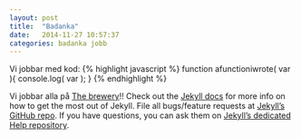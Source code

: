 ```yaml
---
layout: post
title:  "Badanka"
date:   2014-11-27 10:57:37
categories: badanka jobb
---
```

Vi jobbar med kod:
{% highlight javascript %}
function afunctioniwrote( var ){
	console.log( var );
}
{% endhighlight %}

Vi jobbar alla på [The brewery][brewery]!!
Check out the [Jekyll docs][jekyll] for more info on how to get the most out of Jekyll. File all bugs/feature requests at [Jekyll’s GitHub repo][jekyll-gh]. If you have questions, you can ask them on [Jekyll’s dedicated Help repository][jekyll-help].

[brewery]: 	   http://thebrewery.se
[jekyll]:      http://jekyllrb.com
[jekyll-gh]:   https://github.com/jekyll/jekyll
[jekyll-help]: https://github.com/jekyll/jekyll-help
